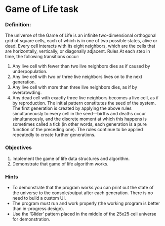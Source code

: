 <h1>Game of Life task</h1>

### Definition:

The universe of the Game of Life is an infinite two-dimensional orthogonal grid of square cells, each of which is in one of two possible states, alive or dead. Every cell interacts with its eight neighbors, which are the cells that are horizontally, vertically, or diagonally adjacent.
Rules
At each step in time, the following transitions occur:
1. Any live cell with fewer than two live neighbors dies as if caused by underpopulation.
2. Any live cell with two or three live neighbors lives on to the next generation.
3. Any live cell with more than three live neighbors dies, as if by overcrowding.
4. Any dead cell with exactly three live neighbors becomes a live cell, as if by reproduction.
   The initial pattern constitutes the seed of the system. The first generation is created by applying the above rules simultaneously to every cell in the seed—births and deaths occur simultaneously, and the discrete moment at which this happens is sometimes called a tick (in other words, each generation is a pure function of the preceding one). The rules continue to be applied repeatedly to create further generations.
   
### Objectives
1. Implement the game of life data structures and algorithm.
2. Demonstrate that game of life algorithm works.
   
### Hints
- To demonstrate that the program works you can print out the state of the universe to the console/output after each generation. There is no need to build a custom UI.
- The program must run and work properly (the working program is better than in-progress design). 
- Use the ‘Glider’ pattern placed in the middle of the 25x25 cell universe for demonstration.